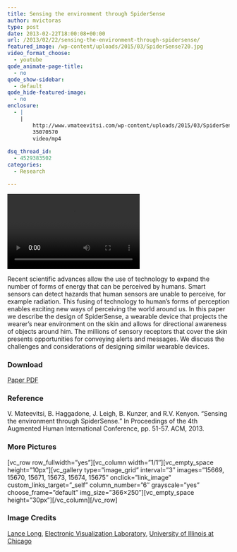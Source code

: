 ```yaml
---
title: Sensing the environment through SpiderSense
author: mvictoras
type: post
date: 2013-02-22T18:00:08+00:00
url: /2013/02/22/sensing-the-environment-through-spidersense/
featured_image: /wp-content/uploads/2015/03/SpiderSense720.jpg
video_format_choose:
  - youtube
qode_animate-page-title:
  - no
qode_show-sidebar:
  - default
qode_hide-featured-image:
  - no
enclosure:
  - |
    |
        http://www.vmateevitsi.com/wp-content/uploads/2015/03/SpiderSense-_Victor_Interview.mp4
        35070570
        video/mp4
        
dsq_thread_id:
  - 4529383502
categories:
  - Research

---
```

<div class="wp-caption alignright">
  <div style="width: 300px;" class="wp-video">
    <!--[if lt IE 9]><![endif]--><video class="wp-video-shortcode" id="video-15611-1" width="300" height="170" preload="metadata" controls="controls"><source type="video/mp4" src="http://www.vmateevitsi.com/wp-content/uploads/2015/03/SpiderSense-_Victor_Interview.mp4?_=1" />
    
    <a href="http://www.vmateevitsi.com/wp-content/uploads/2015/03/SpiderSense-_Victor_Interview.mp4">http://www.vmateevitsi.com/wp-content/uploads/2015/03/SpiderSense-_Victor_Interview.mp4</a></video>
  </div>
</div>

Recent scientific advances allow the use of technology to expand the number of forms of energy that can be perceived by humans. Smart sensors can detect hazards that human sensors are unable to perceive, for example radiation. This fusing of technology to human’s forms of perception enables exciting new ways of perceiving the world around us. In this paper we describe the design of SpiderSense, a wearable device that projects the wearer’s near environment on the skin and allows for directional awareness of objects around him. The millions of sensory receptors that cover the skin presents opportunities for conveying alerts and messages. We discuss the challenges and considerations of designing similar wearable devices.

### Download

<span data-type="normal"  class="qode_icon_shortcode  q_font_awsome_icon   " style=" "><i class="qode_icon_font_awesome fa fa-file-pdf-o qode_icon_element" style="" ></i></span> [Paper PDF][1]

### Reference

V. Mateevitsi, B. Haggadone, J. Leigh, B. Kunzer, and R.V. Kenyon. &#8220;Sensing the environment through SpiderSense.&#8221; In Proceedings of the 4th Augmented Human International Conference, pp. 51-57. ACM, 2013.

### More Pictures

\[vc\_row row\_fullwidth=&#8221;yes&#8221;\]\[vc\_column width=&#8221;1/1&#8243;\]\[vc\_empty\_space height=&#8221;10px&#8221;\]\[vc\_gallery type=&#8221;image\_grid&#8221; interval=&#8221;3&#8243; images=&#8221;15669, 15670, 15671, 15673, 15674, 15675&#8243; onclick=&#8221;link\_image&#8221; custom\_links\_target=&#8221;\_self&#8221; column\_number=&#8221;6&#8243; grayscale=&#8221;yes&#8221; choose\_frame=&#8221;default&#8221; img\_size=&#8221;366&#215;250&#8243;\]\[vc\_empty\_space height=&#8221;30px&#8221;\]\[/vc\_column\][/vc\_row]

### Image Credits

[Lance Long][2], [Electronic Visualization Laboratory][3], [University of Illinois at Chicago][4]

 [1]: http://www.vmateevitsi.com/wp-content/uploads/2015/03/mateevitsi.spidersense.pdf
 [2]: http://www.lancesstudio.com/
 [3]: http://www.evl.uic.edu
 [4]: http://www.uic.edu